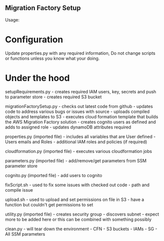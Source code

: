 ## Migration Factory Setup


Usage:

# Configuration

Update properties.py with any required information, Do not change scripts or functions unless you know what your doing. 

# Under the hood

setupRequirements.py
    - creates required IAM users, key, secrets and push to parameter store
    - creates required S3 bucket

migrationFactorySetup.py
    - checks out latest code from github
    - updates code to address various bugs or issues with source
    - uploads compiled objects and templates to S3
    - executes cloud formation template that builds the AWS Migration Factory solution
    - creates cognito users as defined and adds to assigned role
    - updates dynamoDB attributes required

properties.py (imported file)
    - includes all variables that are User defined
    - Users emails and Roles
    - additional IAM roles and policies (if required)

cloudformation.py (imported file)
    - executes various cloudformation jobs

parameters.py (imported file)
    - add/remove/get parameters from SSM parameter store

cognito.py (imported file)
    - add users to cognito

fixScript.sh
    - used to fix some issues with checked out code
    - path and compile issue

upload.sh
    - used to upload and set permissions on file in S3
    - have a function but couldn't get permissions to set 

utility.py (imported file)
    - creates security group
    - discovers subnet
    - expect more to be added here or this can be combined with something possibly

clean.py
    - will tear down the environment
        - CFN
        - S3 buckets
        - IAMs
        - SG
        - All SSM parameters
